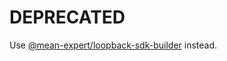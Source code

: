 DEPRECATED
============

Use [@mean-expert/loopback-sdk-builder](https://github.com/mean-expert-official/loopback-sdk-builder) instead.
